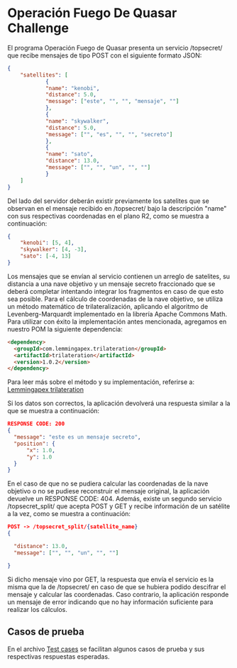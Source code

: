   # Operación Fuego De Quasar Challenge

  El programa Operación Fuego de Quasar presenta un servicio /topsecret/ que recibe mensajes 
  de tipo POST con el siguiente formato JSON:
  
``` JSON
{
	"satellites": [
			{
			"name": "kenobi",
			"distance": 5.0,
			"message": ["este", "", "", "mensaje", ""]
			},
			{
			"name": "skywalker",
			"distance": 5.0,
			"message": ["", "es", "", "", "secreto"]
			},
			{
			"name": "sato",
			"distance": 13.0,
			"message": ["", "", "un", "", ""]
			}
	]
}
  ```
  Del lado del servidor deberán existir previamente los satelites que se observan en el mensaje recibido en /topsecret/
  bajo la descripción "name" con sus respectivas coordenadas en el plano R2, como se muestra a continuación:
  
``` JSON  
{
	"kenobi": [5, 4],
	"skywalker": [4, -3],
	"sato": [-4, 13]
}
```   
  Los mensajes que se envían al servicio contienen un arreglo de satelites, su distancia a una nave objetivo y 
  un mensaje secreto fraccionado que se deberá completar intentando integrar los fragmentos en caso de que esto sea posible. 
  Para el cálculo de coordenadas de la nave objetivo, se utiliza un método matemático de trilateralización, aplicando
  el algoritmo de Levenberg-Marquardt implementado en la librería Apache Commons Math.
  Para utilizar con éxito la implementación antes mencionada, agregamos en nuestro POM la siguiente dependencia:
  
  ``` HTML
  <dependency>
    <groupId>com.lemmingapex.trilateration</groupId>
    <artifactId>trilateration</artifactId>
    <version>1.0.2</version>
  </dependency>
  ```
  Para leer más sobre el método y su implementación, referirse a:
  [Lemmingapex trilateration](https://github.com/lemmingapex/trilateration/blob/master/README.md)
  
  Si los datos son correctos, la aplicación devolverá una respuesta similar a la que se muestra a continuación:
   
  
  ``` JSON
  RESPONSE CODE: 200
{
    "message": "este es un mensaje secreto",
    "position": {
        "x": 1.0,
        "y": 1.0
    }
}
```
  En el caso de que no se pudiera calcular las coordenadas de la nave objetivo o no se pudiese reconstruir el mensaje original,
  la aplicación devuelve un RESPONSE CODE: 404.
  Además, existe un segundo servicio /topsecret_split/ que acepta POST y GET y recibe información de un satélite
  a la vez, como se muestra a continuación:
  ``` JSON
  POST -> /topsecret_split/{satellite_name}
{

	"distance": 13.0,
	"message": ["", "", "un", "", ""]

}
```
  Si dicho mensaje vino por GET, la respuesta que envía el servicio es la misma que la de /topsecret/ en caso de
  que se hubiera podido descifrar el mensaje y calcular las coordenadas. Caso contrario, la aplicación responde un
  mensaje de error indicando que no hay información suficiente para realizar los cálculos.
  
  ## Casos de prueba
  
  En el archivo [Test cases](https://github.com/hessiann/fuego-de-quasar/blob/master/testcases.md) se facilitan
  algunos casos de prueba y sus respectivas respuestas esperadas.